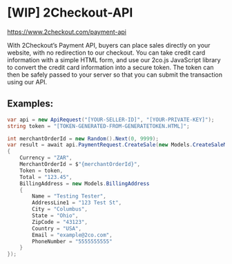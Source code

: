 # [WIP] 2Checkout-API
https://www.2checkout.com/payment-api

With 2Checkout’s Payment API, buyers can place sales directly on your website, with no redirection to our checkout.
You can take credit card information with a simple HTML form, and use our 2co.js JavaScript library to convert the
credit card information into a secure token. The token can then be safely passed to your server so that you can submit
the transaction using our API.

## Examples:

```csharp
var api = new ApiRequest("[YOUR-SELLER-ID]", "[YOUR-PRIVATE-KEY]");
string token = "[TOKEN-GENERATED-FROM-GENERATETOKEN.HTML]";

int merchantOrderId = new Random().Next(0, 9999);
var result = await api.PaymentRequest.CreateSale(new Models.CreateSaleModel
{
    Currency = "ZAR",
    MerchantOrderId = $"{merchantOrderId}",
    Token = token,
    Total = "123.45",
    BillingAddress = new Models.BillingAddress
    {
        Name = "Testing Tester",
        AddressLine1 = "123 Test St",
        City = "Columbus",
        State = "Ohio",
        ZipCode = "43123",
        Country = "USA",
        Email = "example@2co.com",
        PhoneNumber = "5555555555"
    }
});
```
